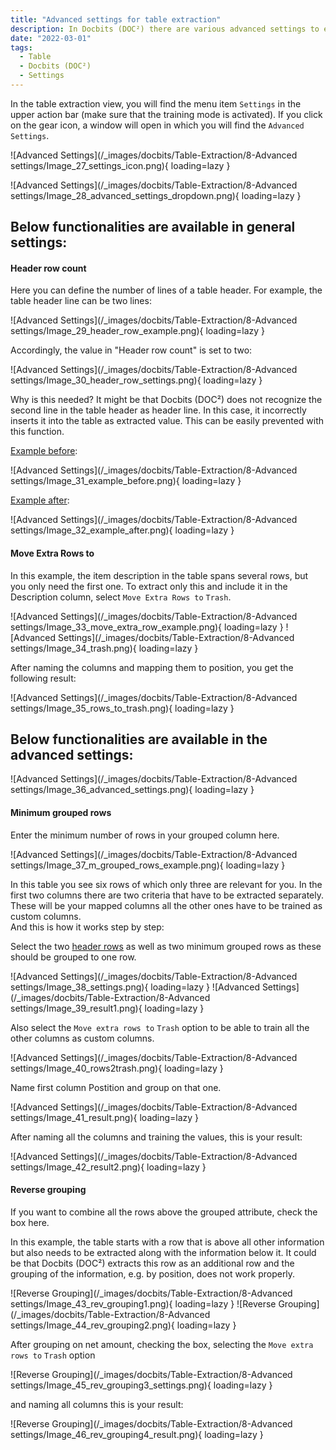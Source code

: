 ```yaml
---
title: "Advanced settings for table extraction"
description: In Docbits (DOC²) there are various advanced settings to extract a table. On this page you will find a few examples of different table characteristics.
date: "2022-03-01"
tags:
  - Table
  - Docbits (DOC²)
  - Settings
---
```


In the table extraction view, you will find the menu item `Settings` in the upper action bar (make sure that the training mode is activated). If you click on the gear icon, a window will open in which you will find the `Advanced Settings`.

![Advanced Settings](/_images/docbits/Table-Extraction/8-Advanced settings/Image_27_settings_icon.png){ loading=lazy }

![Advanced Settings](/_images/docbits/Table-Extraction/8-Advanced settings/Image_28_advanced_settings_dropdown.png){ loading=lazy }

## Below functionalities are available in general settings:

#### Header row count

Here you can define the number of lines of a table header. For example, the table header line can be two lines:

![Advanced Settings](/_images/docbits/Table-Extraction/8-Advanced settings/Image_29_header_row_example.png){ loading=lazy }

Accordingly, the value in "Header row count" is set to two:

![Advanced Settings](/_images/docbits/Table-Extraction/8-Advanced settings/Image_30_header_row_settings.png){ loading=lazy }

Why is this needed? It might be that Docbits (DOC²) does not recognize the second line in the table header as header line. In this case, it incorrectly inserts it into the table as extracted value. This can be easily prevented with this function.

<ins>Example before</ins>:

![Advanced Settings](/_images/docbits/Table-Extraction/8-Advanced settings/Image_31_example_before.png){ loading=lazy }

<ins>Example after</ins>:

![Advanced Settings](/_images/docbits/Table-Extraction/8-Advanced settings/Image_32_example_after.png){ loading=lazy }


#### Move Extra Rows to

In this example, the item description in the table spans several rows, but you only need the first one. To extract only this and include it in the Description column, select `Move Extra Rows to` `Trash`.

![Advanced Settings](/_images/docbits/Table-Extraction/8-Advanced settings/Image_33_move_extra_row_example.png){ loading=lazy }
![Advanced Settings](/_images/docbits/Table-Extraction/8-Advanced settings/Image_34_trash.png){ loading=lazy }

 After naming the columns and mapping them to position, you get the following result:

![Advanced Settings](/_images/docbits/Table-Extraction/8-Advanced settings/Image_35_rows_to_trash.png){ loading=lazy }



## Below functionalities are available in the advanced settings:

![Advanced Settings](/_images/docbits/Table-Extraction/8-Advanced settings/Image_36_advanced_settings.png){ loading=lazy }


#### Minimum grouped rows

Enter the minimum number of rows in your grouped column here.

![Advanced Settings](/_images/docbits/Table-Extraction/8-Advanced settings/Image_37_m_grouped_rows_example.png){ loading=lazy }

In this table you see six rows of which only three are relevant for you. In the first two columns there are two criteria that have to be extracted separately. These will be your mapped columns all the other ones have to be trained as custom columns. <br> And this is how it works step by step:

Select the two [header rows](/docbits/table-extraction/advanced-settings/#header-row-count) as well as two minimum grouped rows as these should be grouped to one row.

![Advanced Settings](/_images/docbits/Table-Extraction/8-Advanced settings/Image_38_settings.png){ loading=lazy }
![Advanced Settings](/_images/docbits/Table-Extraction/8-Advanced settings/Image_39_result1.png){ loading=lazy }

Also select the `Move extra rows to` `Trash` option to be able to train all the other columns as custom columns.

![Advanced Settings](/_images/docbits/Table-Extraction/8-Advanced settings/Image_40_rows2trash.png){ loading=lazy }

Name first column Postition and group on that one.

![Advanced Settings](/_images/docbits/Table-Extraction/8-Advanced settings/Image_41_result.png){ loading=lazy }

After naming all the columns and training the values, this is your result:


![Advanced Settings](/_images/docbits/Table-Extraction/8-Advanced settings/Image_42_result2.png){ loading=lazy }



<!--

##### Maximum grouped rows

Enter the maximum number of rows in your grouped column here.

#### Distinct group columns

If you want only unique values for your grouped column, check the box here.

-->

#### Reverse grouping

If you want to combine all the rows above the grouped attribute, check the box here.

In this example, the table starts with a row that is above all other information but also needs to be extracted along with the information below it. It could be that Docbits (DOC²) extracts this row as an additional row and the grouping of the information, e.g. by position, does not work properly.

![Reverse Grouping](/_images/docbits/Table-Extraction/8-Advanced settings/Image_43_rev_grouping1.png){ loading=lazy }
![Reverse Grouping](/_images/docbits/Table-Extraction/8-Advanced settings/Image_44_rev_grouping2.png){ loading=lazy }

After grouping on net amount, checking the box, selecting the `Move extra rows to` `Trash` option

![Reverse Grouping](/_images/docbits/Table-Extraction/8-Advanced settings/Image_45_rev_grouping3_settings.png){ loading=lazy }

and naming all columns this is your result:

![Reverse Grouping](/_images/docbits/Table-Extraction/8-Advanced settings/Image_46_rev_grouping4_result.png){ loading=lazy }
<!--

#### Split Text

If you want to split the text exactly at the column separator, check the box here. -->
